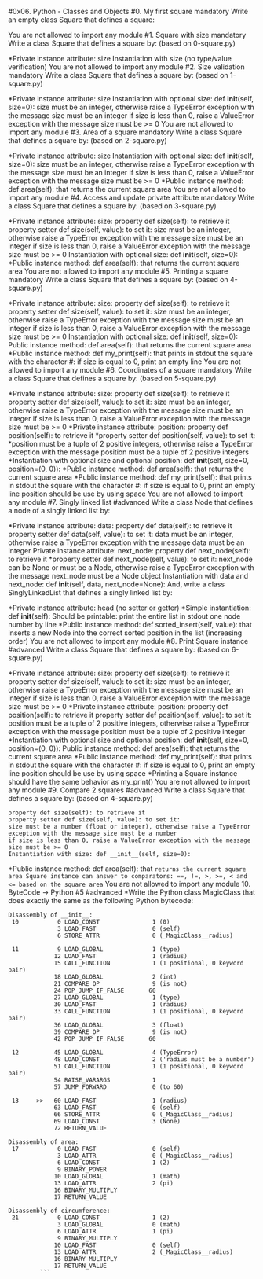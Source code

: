 #0x06. Python - Classes and Objects
#0. My first square mandatory
Write an empty class Square that defines a square:

You are not allowed to import any module
#1. Square with size mandatory
Write a class Square that defines a square by: (based on 0-square.py)

*Private instance attribute: size
Instantiation with size (no type/value verification)
You are not allowed to import any module
#2. Size validation mandatory
Write a class Square that defines a square by: (based on 1-square.py)

*Private instance attribute: size
Instantiation with optional size: def __init__(self, size=0):
size must be an integer, otherwise raise a TypeError exception with the message size must be an integer
if size is less than 0, raise a ValueError exception with the message size must be >= 0
You are not allowed to import any module
#3. Area of a square mandatory
Write a class Square that defines a square by: (based on 2-square.py)

*Private instance attribute: size
Instantiation with optional size: def __init__(self, size=0):
size must be an integer, otherwise raise a TypeError exception with the message size must be an integer
if size is less than 0, raise a ValueError exception with the message size must be >= 0
*Public instance method: def area(self): that returns the current square area
You are not allowed to import any module
#4. Access and update private attribute mandatory
Write a class Square that defines a square by: (based on 3-square.py)

*Private instance attribute: size:
property def size(self): to retrieve it
property setter def size(self, value): to set it:
size must be an integer, otherwise raise a TypeError exception with the message size must be an integer
if size is less than 0, raise a ValueError exception with the message size must be >= 0
Instantiation with optional size: def __init__(self, size=0):
*Public instance method: def area(self): that returns the current square area
You are not allowed to import any module
#5. Printing a square mandatory
Write a class Square that defines a square by: (based on 4-square.py)

*Private instance attribute: size:
property def size(self): to retrieve it
property setter def size(self, value): to set it:
size must be an integer, otherwise raise a TypeError exception with the message size must be an integer
if size is less than 0, raise a ValueError exception with the message size must be >= 0
Instantiation with optional size: def __init__(self, size=0):
Public instance method: def area(self): that returns the current square area
*Public instance method: def my_print(self): that prints in stdout the square with the character #:
if size is equal to 0, print an empty line
You are not allowed to import any module
#6. Coordinates of a square mandatory
Write a class Square that defines a square by: (based on 5-square.py)

*Private instance attribute: size:
property def size(self): to retrieve it
property setter def size(self, value): to set it:
size must be an integer, otherwise raise a TypeError exception with the message size must be an integer
if size is less than 0, raise a ValueError exception with the message size must be >= 0
*Private instance attribute: position:
property def position(self): to retrieve it
*property setter def position(self, value): to set it:
*position must be a tuple of 2 positive integers, otherwise raise a TypeError exception with the message position must be a tuple of 2 positive integers
*Instantiation with optional size and optional position: def __init__(self, size=0, position=(0, 0)):
*Public instance method: def area(self): that returns the current square area
*Public instance method: def my_print(self): that prints in stdout the square with the character #:
if size is equal to 0, print an empty line
position should be use by using space
You are not allowed to import any module
#7. Singly linked list #advanced
Write a class Node that defines a node of a singly linked list by:

*Private instance attribute: data:
property def data(self): to retrieve it
property setter def data(self, value): to set it:
data must be an integer, otherwise raise a TypeError exception with the message data must be an integer
Private instance attribute: next_node:
property def next_node(self): to retrieve it
*property setter def next_node(self, value): to set it:
next_node can be None or must be a Node, otherwise raise a TypeError exception with the message next_node must be a Node object
Instantiation with data and next_node: def __init__(self, data, next_node=None):
And, write a class SinglyLinkedList that defines a singly linked list by:

*Private instance attribute: head (no setter or getter)
*Simple instantiation: def __init__(self):
Should be printable:
print the entire list in stdout
one node number by line
*Public instance method: def sorted_insert(self, value): that inserts a new Node into the correct sorted position in the list (increasing order)
You are not allowed to import any module
#8. Print Square instance #advanced
Write a class Square that defines a square by: (based on 6-square.py)

*Private instance attribute: size:
property def size(self): to retrieve it
property setter def size(self, value): to set it:
size must be an integer, otherwise raise a TypeError exception with the message size must be an integer
if size is less than 0, raise a ValueError exception with the message size must be >= 0
*Private instance attribute: position:
property def position(self): to retrieve it
property setter def position(self, value): to set it:
position must be a tuple of 2 positive integers, otherwise raise a TypeError exception with the message position must be a tuple of 2 positive integer
*Instantiation with optional size and optional position: def __init__(self, size=0, position=(0, 0)):
Public instance method: def area(self): that returns the current square area
*Public instance method: def my_print(self): that prints in stdout the square with the character #:
if size is equal to 0, print an empty line
position should be use by using space
*Printing a Square instance should have the same behavior as my_print()
You are not allowed to import any module
#9. Compare 2 squares #advanced
Write a class Square that defines a square by: (based on 4-square.py)

```Private instance attribute: size:
property def size(self): to retrieve it
property setter def size(self, value): to set it:
size must be a number (float or integer), otherwise raise a TypeError exception with the message size must be a number
if size is less than 0, raise a ValueError exception with the message size must be >= 0
Instantiation with size: def __init__(self, size=0):
```
*Public instance method: def area(self): that ```returns the current square area
Square instance can answer to comparators: ==, !=, >, >=, < and <= based on the square area```
You are not allowed to import any module
10. ByteCode -> Python #5 #advanced
*Write the Python class MagicClass that does exactly the same as the following Python bytecode:
```
Disassembly of __init__:
 10           0 LOAD_CONST               1 (0)
              3 LOAD_FAST                0 (self)
              6 STORE_ATTR               0 (_MagicClass__radius)

 11           9 LOAD_GLOBAL              1 (type)
             12 LOAD_FAST                1 (radius)
             15 CALL_FUNCTION            1 (1 positional, 0 keyword pair)
             18 LOAD_GLOBAL              2 (int)
             21 COMPARE_OP               9 (is not)
             24 POP_JUMP_IF_FALSE       60
             27 LOAD_GLOBAL              1 (type)
             30 LOAD_FAST                1 (radius)
             33 CALL_FUNCTION            1 (1 positional, 0 keyword pair)
             36 LOAD_GLOBAL              3 (float)
             39 COMPARE_OP               9 (is not)
             42 POP_JUMP_IF_FALSE       60

 12          45 LOAD_GLOBAL              4 (TypeError)
             48 LOAD_CONST               2 ('radius must be a number')
             51 CALL_FUNCTION            1 (1 positional, 0 keyword pair)
             54 RAISE_VARARGS            1
             57 JUMP_FORWARD             0 (to 60)

 13     >>   60 LOAD_FAST                1 (radius)
             63 LOAD_FAST                0 (self)
             66 STORE_ATTR               0 (_MagicClass__radius)
             69 LOAD_CONST               3 (None)
             72 RETURN_VALUE

Disassembly of area:
 17           0 LOAD_FAST                0 (self)
              3 LOAD_ATTR                0 (_MagicClass__radius)
              6 LOAD_CONST               1 (2)
              9 BINARY_POWER
             10 LOAD_GLOBAL              1 (math)
             13 LOAD_ATTR                2 (pi)
             16 BINARY_MULTIPLY
             17 RETURN_VALUE

Disassembly of circumference:
 21           0 LOAD_CONST               1 (2)
              3 LOAD_GLOBAL              0 (math)
              6 LOAD_ATTR                1 (pi)
              9 BINARY_MULTIPLY
             10 LOAD_FAST                0 (self)
             13 LOAD_ATTR                2 (_MagicClass__radius)
             16 BINARY_MULTIPLY
             17 RETURN_VALUE
	     ```